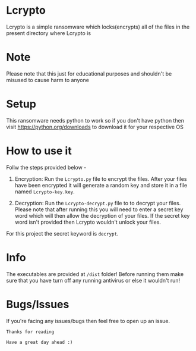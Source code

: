 # Lcrypto
Lcrypto is a simple ransomware which locks(encrypts) all of the files in the present directory where Lcrypto is


# Note

Please note that this just for educational purposes and shouldn't be misused to cause harm to anyone

# Setup

This ransomware needs python to work so if you don't have python then visit <a href="https://python.org/downloads">https://python.org/downloads</a> to download it for your respective OS

# How to use it
Follw the steps provided below - 

1. Encryption: Run the `Lcrypto.py` file to encrypt the files. After your files have been encrypted it will generate a random key and store it in a file named `Lcrypto-key.key`.

2. Decryption: Run the `Lcrypto-decrypt.py` file to to decrypt your files. Please note that after running this you will need to enter a secret key word which will then allow the decryption of your files. If the secret key word isn't provided then Lcrypto wouldn't unlock your files.


For this project the secret keyword is `decrypt`.

# Info
The executables are provided at `/dist` folder! Before running them make sure that you have turn off any running antivirus or else it wouldn't run!


# Bugs/Issues

If you're facing any issues/bugs then feel free to open up an issue.

`Thanks for reading`

`Have a great day ahead :)`
